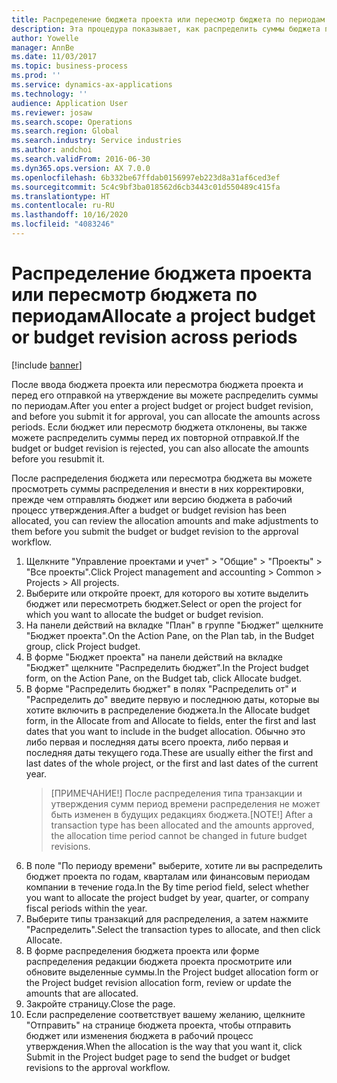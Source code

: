```yaml
---
title: Распределение бюджета проекта или пересмотр бюджета по периодам
description: Эта процедура показывает, как распределить суммы бюджета проекта по периодам.
author: Yowelle
manager: AnnBe
ms.date: 11/03/2017
ms.topic: business-process
ms.prod: ''
ms.service: dynamics-ax-applications
ms.technology: ''
audience: Application User
ms.reviewer: josaw
ms.search.scope: Operations
ms.search.region: Global
ms.search.industry: Service industries
ms.author: andchoi
ms.search.validFrom: 2016-06-30
ms.dyn365.ops.version: AX 7.0.0
ms.openlocfilehash: 6b332be67ffdab0156997eb223d8a31af6ced3ef
ms.sourcegitcommit: 5c4c9bf3ba018562d6cb3443c01d550489c415fa
ms.translationtype: HT
ms.contentlocale: ru-RU
ms.lasthandoff: 10/16/2020
ms.locfileid: "4083246"
---
```

# <a name="allocate-a-project-budget-or-budget-revision-across-periods"></a><span data-ttu-id="fff18-103">Распределение бюджета проекта или пересмотр бюджета по периодам</span><span class="sxs-lookup"><span data-stu-id="fff18-103">Allocate a project budget or budget revision across periods</span></span>

[!include [banner](../../includes/banner.md)]

<span data-ttu-id="fff18-104">После ввода бюджета проекта или пересмотра бюджета проекта и перед его отправкой на утверждение вы можете распределить суммы по периодам.</span><span class="sxs-lookup"><span data-stu-id="fff18-104">After you enter a project budget or project budget revision, and before you submit it for approval, you can allocate the amounts across periods.</span></span> <span data-ttu-id="fff18-105">Если бюджет или пересмотр бюджета отклонены, вы также можете распределить суммы перед их повторной отправкой.</span><span class="sxs-lookup"><span data-stu-id="fff18-105">If the budget or budget revision is rejected, you can also allocate the amounts before you resubmit it.</span></span> 

<span data-ttu-id="fff18-106">После распределения бюджета или пересмотра бюджета вы можете просмотреть суммы распределения и внести в них корректировки, прежде чем отправлять бюджет или версию бюджета в рабочий процесс утверждения.</span><span class="sxs-lookup"><span data-stu-id="fff18-106">After a budget or budget revision has been allocated, you can review the allocation amounts and make adjustments to them before you submit the budget or budget revision to the approval workflow.</span></span> 

1. <span data-ttu-id="fff18-107">Щелкните "Управление проектами и учет" > "Общие" > "Проекты" > "Все проекты".</span><span class="sxs-lookup"><span data-stu-id="fff18-107">Click Project management and accounting > Common > Projects > All projects.</span></span> 
2. <span data-ttu-id="fff18-108">Выберите или откройте проект, для которого вы хотите выделить бюджет или пересмотреть бюджет.</span><span class="sxs-lookup"><span data-stu-id="fff18-108">Select or open the project for which you want to allocate the budget or budget revision.</span></span> 
3. <span data-ttu-id="fff18-109">На панели действий на вкладке "План" в группе "Бюджет" щелкните "Бюджет проекта".</span><span class="sxs-lookup"><span data-stu-id="fff18-109">On the Action Pane, on the Plan tab, in the Budget group, click Project budget.</span></span> 
4. <span data-ttu-id="fff18-110">В форме "Бюджет проекта" на панели действий на вкладке "Бюджет" щелкните "Распределить бюджет".</span><span class="sxs-lookup"><span data-stu-id="fff18-110">In the Project budget form, on the Action Pane, on the Budget tab, click Allocate budget.</span></span> 
5. <span data-ttu-id="fff18-111">В форме "Распределить бюджет" в полях "Распределить от" и "Распределить до" введите первую и последнюю даты, которые вы хотите включить в распределение бюджета.</span><span class="sxs-lookup"><span data-stu-id="fff18-111">In the Allocate budget form, in the Allocate from and Allocate to fields, enter the first and last dates that you want to include in the budget allocation.</span></span> <span data-ttu-id="fff18-112">Обычно это либо первая и последняя даты всего проекта, либо первая и последняя даты текущего года.</span><span class="sxs-lookup"><span data-stu-id="fff18-112">These are usually either the first and last dates of the whole project, or the first and last dates of the current year.</span></span>  
   > <span data-ttu-id="fff18-113">[ПРИМЕЧАНИЕ!] После распределения типа транзакции и утверждения сумм период времени распределения не может быть изменен в будущих редакциях бюджета.</span><span class="sxs-lookup"><span data-stu-id="fff18-113">[NOTE!] After a transaction type has been allocated and the amounts approved, the allocation time period cannot be changed in future budget revisions.</span></span> 
6. <span data-ttu-id="fff18-114">В поле "По периоду времени" выберите, хотите ли вы распределить бюджет проекта по годам, кварталам или финансовым периодам компании в течение года.</span><span class="sxs-lookup"><span data-stu-id="fff18-114">In the By time period field, select whether you want to allocate the project budget by year, quarter, or company fiscal periods within the year.</span></span>
7. <span data-ttu-id="fff18-115">Выберите типы транзакций для распределения, а затем нажмите "Распределить".</span><span class="sxs-lookup"><span data-stu-id="fff18-115">Select the transaction types to allocate, and then click Allocate.</span></span> 
8. <span data-ttu-id="fff18-116">В форме распределения бюджета проекта или форме распределения редакции бюджета проекта просмотрите или обновите выделенные суммы.</span><span class="sxs-lookup"><span data-stu-id="fff18-116">In the Project budget allocation form or the Project budget revision allocation form, review or update the amounts that are allocated.</span></span> 
9. <span data-ttu-id="fff18-117">Закройте страницу.</span><span class="sxs-lookup"><span data-stu-id="fff18-117">Close the page.</span></span>
10. <span data-ttu-id="fff18-118">Если распределение соответствует вашему желанию, щелкните "Отправить" на странице бюджета проекта, чтобы отправить бюджет или изменения бюджета в рабочий процесс утверждения.</span><span class="sxs-lookup"><span data-stu-id="fff18-118">When the allocation is the way that you want it, click Submit in the Project budget page to send the budget or budget revisions to the approval workflow.</span></span>  


